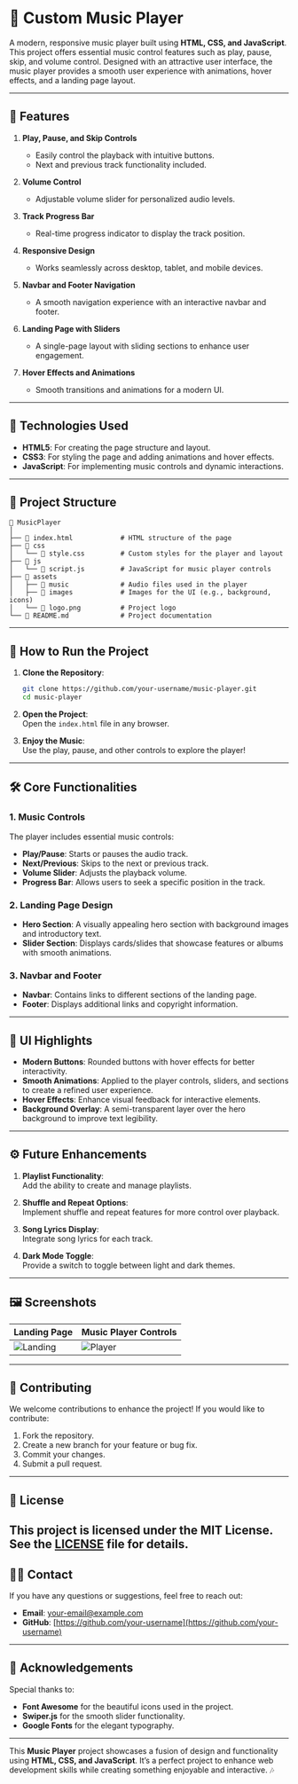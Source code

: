 # 🎵 **Custom Music Player**  


A modern, responsive music player built using **HTML, CSS, and JavaScript**. This project offers essential music control features such as play, pause, skip, and volume control. Designed with an attractive user interface, the music player provides a smooth user experience with animations, hover effects, and a landing page layout.  


---


## 🌟 **Features**  


1. **Play, Pause, and Skip Controls**  
   - Easily control the playback with intuitive buttons.  
   - Next and previous track functionality included.  


2. **Volume Control**  
   - Adjustable volume slider for personalized audio levels.  


3. **Track Progress Bar**  
   - Real-time progress indicator to display the track position.  


4. **Responsive Design**  
   - Works seamlessly across desktop, tablet, and mobile devices.  


5. **Navbar and Footer Navigation**  
   - A smooth navigation experience with an interactive navbar and footer.  


6. **Landing Page with Sliders**  
   - A single-page layout with sliding sections to enhance user engagement.  


7. **Hover Effects and Animations**  
   - Smooth transitions and animations for a modern UI.  


---


## 🎯 **Technologies Used**  


- **HTML5**: For creating the page structure and layout.  
- **CSS3**: For styling the page and adding animations and hover effects.  
- **JavaScript**: For implementing music controls and dynamic interactions.  


---


## 📂 **Project Structure**  


```
📁 MusicPlayer  
│  
├── 📄 index.html            # HTML structure of the page  
├── 📂 css  
│   └── 📄 style.css         # Custom styles for the player and layout  
├── 📂 js  
│   └── 📄 script.js         # JavaScript for music player controls  
├── 📂 assets  
│   ├── 📂 music             # Audio files used in the player  
│   ├── 📂 images            # Images for the UI (e.g., background, icons)  
│   └── 📄 logo.png          # Project logo  
└── 📄 README.md             # Project documentation  
```  


---


## 🚀 **How to Run the Project**  


1. **Clone the Repository**:  
   ```bash
   git clone https://github.com/your-username/music-player.git
   cd music-player
   ```


2. **Open the Project**:  
   Open the `index.html` file in any browser.  


3. **Enjoy the Music**:  
   Use the play, pause, and other controls to explore the player!  


---


## 🛠️ **Core Functionalities**  


### 1. **Music Controls**  
The player includes essential music controls:  
- **Play/Pause**: Starts or pauses the audio track.  
- **Next/Previous**: Skips to the next or previous track.  
- **Volume Slider**: Adjusts the playback volume.  
- **Progress Bar**: Allows users to seek a specific position in the track.  


### 2. **Landing Page Design**  
- **Hero Section**: A visually appealing hero section with background images and introductory text.  
- **Slider Section**: Displays cards/slides that showcase features or albums with smooth animations.  


### 3. **Navbar and Footer**  
- **Navbar**: Contains links to different sections of the landing page.  
- **Footer**: Displays additional links and copyright information.  


---


## 🎨 **UI Highlights**  


- **Modern Buttons**: Rounded buttons with hover effects for better interactivity.  
- **Smooth Animations**: Applied to the player controls, sliders, and sections to create a refined user experience.  
- **Hover Effects**: Enhance visual feedback for interactive elements.  
- **Background Overlay**: A semi-transparent layer over the hero background to improve text legibility.  


---


## ⚙️ **Future Enhancements**  


1. **Playlist Functionality**:  
   Add the ability to create and manage playlists.  


2. **Shuffle and Repeat Options**:  
   Implement shuffle and repeat features for more control over playback.  
3. **Song Lyrics Display**:  
   Integrate song lyrics for each track.  
4. **Dark Mode Toggle**:  
   Provide a switch to toggle between light and dark themes.  
---
## 🖼️ **Screenshots**  
| **Landing Page** | **Music Player Controls** |  
|------------------|---------------------------|  
| ![Landing](assets/images/landing.png) | ![Player](assets/images/player.png) |  
---
## 🤝 **Contributing**  
We welcome contributions to enhance the project! If you would like to contribute:  
1. Fork the repository.  
2. Create a new branch for your feature or bug fix.  
3. Commit your changes.  
4. Submit a pull request.  
---
## 📝 **License**  
This project is licensed under the **MIT License**. See the [LICENSE](LICENSE) file for details.  
---
## 👩‍💻 **Contact**  
If you have any questions or suggestions, feel free to reach out:  
- **Email**: your-email@example.com  
- **GitHub**: [https://github.com/your-username](https://github.com/your-username)  
---
## 📢 **Acknowledgements**  
Special thanks to:  
- **Font Awesome** for the beautiful icons used in the project.  
- **Swiper.js** for the smooth slider functionality.  
- **Google Fonts** for the elegant typography.  
---
This **Music Player** project showcases a fusion of design and functionality using **HTML, CSS, and JavaScript**. It’s a perfect project to enhance web development skills while creating something enjoyable and interactive. 🎶
